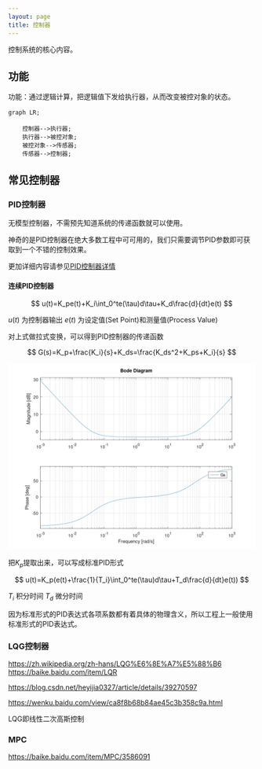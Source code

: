 ```yaml
---
layout: page
title: 控制器
---
```


控制系统的核心内容。

## 功能

功能：通过逻辑计算，把逻辑值下发给执行器，从而改变被控对象的状态。

```mermaid
graph LR;

    控制器-->执行器;
    执行器-->被控对象;
    被控对象-->传感器;
    传感器-->控制器;

```

## 常见控制器

### PID控制器

无模型控制器，不需预先知道系统的传递函数就可以使用。

神奇的是PID控制器在绝大多数工程中可可用的，我们只需要调节PID参数即可获取到一个不错的控制效果。

更加详细内容请参见[PID控制器详情](PID.md)

#### 连续PID控制器

$$
u(t)=K_pe(t)+K_i\int_0^te(\tau)d\tau+K_d\frac{d}{dt}e(t)
$$

$u(t)$ 为控制器输出
$e(t)$ 为设定值(Set Point)和测量值(Process Value)

对上式做拉式变换，可以得到PID控制器的传递函数

$$
G(s)=K_p+\frac{K_i}{s}+K_ds=\frac{K_ds^2+K_ps+K_i}{s}
$$


![PID传递函数](../pic/Gs_kp_0.7_ki_0.03_kd_0.01.gif)

把$K_p$提取出来，可以写成标准PID形式

$$
u(t)=K_p(e(t)+\frac{1}{T_i}\int_0^te(\tau)d\tau+T_d\frac{d}{dt}e(t))
$$

$T_i$ 积分时间
$T_d$ 微分时间

因为标准形式的PID表达式各项系数都有着具体的物理含义，所以工程上一般使用标准形式的PID表达式。

### LQG控制器

https://zh.wikipedia.org/zh-hans/LQG%E6%8E%A7%E5%88%B6
https://baike.baidu.com/item/LQR

https://blog.csdn.net/heyijia0327/article/details/39270597

https://wenku.baidu.com/view/ca8f8b68b84ae45c3b358c9a.html

LQG即线性二次高斯控制

### MPC

https://baike.baidu.com/item/MPC/3586091




